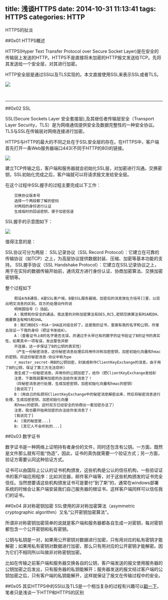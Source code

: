 title: 浅谈HTTPS
date: 2014-10-31 11:13:41
tags: HTTPS
categories: HTTP
---

HTTPS的扯淡
<!--more -->

##0x01 HTTPS概述

HTTPS(Hyper Text Transfer Protocol over Secure Socket Layer)是在安全的传输层上发送的HTTP。HTTPS不是直接将未加密的HTTP报文发送给TCP。先将其发送给一个安全层，对其进行加密。

HTTP安全层是通过SSl以及TLS实现的。本文直接使用SSL来表示SSL或者TLS。

![](http://evilddog.qiniudn.com/HTTP-HTTPS.png)

<br/>
<hr/>

##0x02 SSL

SSL(Secure Sockets Layer 安全套接层),及其继任者传输层安全（Transport Layer Security，TLS）是为网络通信提供安全及数据完整性的一种安全协议。TLS与SSL在传输层对网络连接进行加密。


HTTPS与HTTP的最大的不同之处在于SSL安全层的存在。在HTTPS中，客户端首先打开一条Web服务器端口443(不同于HTTP的80)的链接。

![](http://evilddog.qiniudn.com/HTTP-HTTPS.jpg)


建立TCP传输之后，客户端和服务器就会初始化SSL层，对加密进行沟通。交换密钥，SSL初始化完成之后，客户端就可以将请求报文发给安全层。


在这个过程中SSL握手的过程主要完成以下工作：

```
    交换协议版本号
    选择一个两段都了解的密码
    对两段的身份进行认证
    生成临时的回话密钥，便于加密信道
```

SSL握手的示意图如下：

![](http://evilddog.qiniudn.com/SSL.jpg)

值得注意的是：

SSL协议可分为两层： SSL记录协议（SSL Record Protocol）：它建立在可靠的传输协议（如TCP）之上，为高层协议提供数据封装、压缩、加密等基本功能的支持。 SSL握手协议（SSL Handshake Protocol）：它建立在SSL记录协议之上，用于在实际的数据传输开始前，通讯双方进行身份认证、协商加密算法、交换加密密钥等。


整个过程如下

```
    假设A与B通信，A是SSL客户端，B是SSL服务器端，加密后的消息放在方括号[]里，以突出明文消息的区别。双方的处理动作的说
    明用圆括号（）括起。
    A：我想和你安全的通话，我这里的对称加密算法有DES,RC5,密钥交换算法有RSA和DH，摘要算法有MD5和SHA。
    B：我们用DES－RSA－SHA这对组合好了。这是我的证书，里面有我的名字和公钥，你拿去验证一下我的身份（把证书发给A）。
    A：（查看证书上B的名字是否无误，并通过手头早已有的数字的证书验证了B的证书的真实性，如果其中一项有误，发出警告并断
    开连接，这一步保证了B的公钥的真实性）
    （产生一份秘密消息，这份秘密消息处理后将用作对称加密密钥，加密初始化向量和hmac的密钥。将这份秘密消息-协议中称为pe
    r_master_secret-用B的公钥加密，封装成称作ClientKeyExchange的消息。由于用了B的公钥，保证了第三方无法窃听）
    我生成了一份秘密消息，并用你的公钥加密了，给你（把ClientKeyExchange发给B）
    注意，下面我就要用加密的办法给你发消息了！
    （将秘密消息进行处理，生成加密密钥，加密初始化向量和hmac的密钥）
    [我说完了]
    B：（用自己的私钥将ClientKeyExchange中的秘密消息解密出来，然后将秘密消息进行处理，生成加密密钥，加密初始化向量
    和hmac的密钥，这时双方已经安全的协商出一套加密办法了）
    注意，我也要开始用加密的办法给你发消息了！
    [我说完了]
    A: [我的秘密是...]
    B: [其它人不会听到的...]
```


##0x03 数字证书

数字证书是一种网络上证明持有者身份的文件，同时还包含有公钥。一方面，既然是文件那么就有可能“伪造”，因此，证书的真伪就需要一个验证方式；另一方面，验证方需要认同这种验证方式。

证书可以由国际上公认的证书机构颁发，这些机构是公认的信任机构，一些验证证书的客户端应用程序：比如浏览器，邮件客户端等，对于这些机构颁发的证书完全信任。当然想要请这些机构颁发证书可是要付“到了斯”的，通常在windows部署系统的时候会让客户端安装我们自己服务器的根证书，这样客户端同样可以信任我们的证书。

##0x04 非对称密钥加密
SSL使用的非对称加密算法（asymmetric cryptographic algorithm）又名“公开密钥加密算法”。

所谓非对称密钥加密简单的说就是客户端和服务器都各自生成一对密钥，每对密钥都包含一个公开密钥和私有密钥。

公钥与私钥是一对，如果用公开密钥对数据进行加密，只有用对应的私有密钥才能解密；如果用私有密钥对数据进行加密，那么只有用对应的公开密钥才能解密。因为它们不相同所以叫做非对称密钥加密。

比如在传输之前客户端和服务器交换各自的公钥，客户端发送的报文使用服务器的公钥加密之后发出，只有服务器的私钥能解开；服务器发送的报文经过客户端的公钥加密之后，只有客户端的私钥能解开，这样就保证了报文在传输过程中的安全。

##0x05
其实HTTPS中的SSl以及TLS是一个相当复杂的过程有兴趣可以[戳一下](http://kb.cnblogs.com/page/162080/)，笔者只是浅谈一下HTTP和HTTPS的区别
